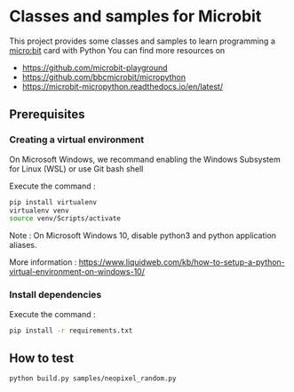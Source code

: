 # Classes and samples for Microbit

This project provides some classes and samples to learn programming a [micro:bit](https://microbit.org/) card with Python 
You can find more resources on 
* https://github.com/microbit-playground
* https://github.com/bbcmicrobit/micropython
* https://microbit-micropython.readthedocs.io/en/latest/

## Prerequisites

### Creating a virtual environment
On Microsoft Windows, we recommand enabling the Windows Subsystem for Linux (WSL) or use Git bash shell

Execute the command : 
```bash
pip install virtualenv
virtualenv venv
source venv/Scripts/activate
```

Note : On Microsoft Windows 10, disable python3 and python application aliases.

More information : https://www.liquidweb.com/kb/how-to-setup-a-python-virtual-environment-on-windows-10/

### Install dependencies

Execute the command : 
```bash
pip install -r requirements.txt
```

## How to test

```bash
python build.py samples/neopixel_random.py
```

